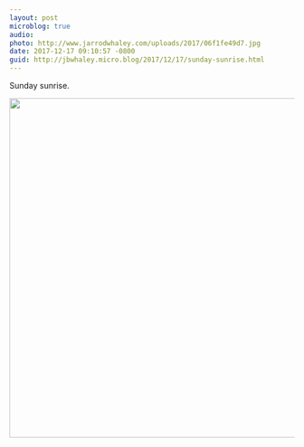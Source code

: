 ```yaml
---
layout: post
microblog: true
audio: 
photo: http://www.jarrodwhaley.com/uploads/2017/06f1fe49d7.jpg
date: 2017-12-17 09:10:57 -0800
guid: http://jbwhaley.micro.blog/2017/12/17/sunday-sunrise.html
---
```

Sunday sunrise.

<img src="http://www.jarrodwhaley.com/uploads/2017/06f1fe49d7.jpg" width="600" height="600" />
